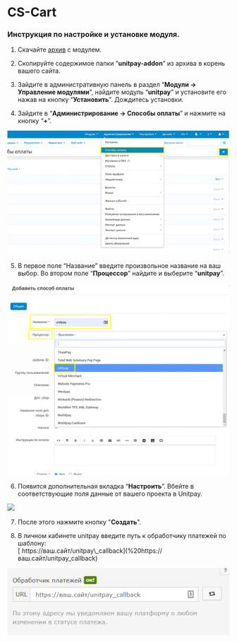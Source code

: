 # CS-Cart

### Инструкция по настройке и установке модуля.

1. Скачайте [архив](https://firebasestorage.googleapis.com/v0/b/gitbook-28427.appspot.com/o/assets%2F-M9Y_k8Gr-WxeECFRelw%2F-MIKIPg6DtJz_Uixc6XV%2F-MIKK5bPLcmwqZotem3O%2Fcscart-addon%203.0.1.zip?alt=media&token=6d4613b5-bc8e-429e-8676-7a60bff64609) с модулем.

2. Скопируйте содержимое папки “**unitpay-addon**” из архива в корень вашего сайта.

3. Зайдите в административную панель в раздел “**Модули → Управление модулями**”, найдите модуль “**unitpay**” и установите его нажав на кнопку “**Установить**”. Дождитесь установки.

4. Зайдите в “**Администрирование → Способы оплаты**” и нажмите на кнопку “**+**”.

![](../../.gitbook/assets/123123.png)

5. В первое поле “Название” введите произвольное название на ваш выбор. Во втором поле “**Процессор**” найдите и выберите “**unitpay**”.

![](../../.gitbook/assets/1231212.png)

6. Появится дополнительная вкладка “**Настроить**”. Вбейте в соответствующие поля данные от вашего проекта в Unitpay. 

![](https://d33v4339jhl8k0.cloudfront.net/docs/assets/551a91dbe4b0221aadf24410/images/5e69080d2c7d3a7e9ae905c3/file-NuCjKo9cBV.png)

7. После этого нажмите кнопку "**Создать**".

9. В личном кабинете unitpay введите путь к обработчику платежей по шаблону:    
[ ](https://ваш.сайт/unitpay_callback”.)[ https://ваш.сайт/unitpay\_callback](%20https://ваш.сайт/unitpay_callback)

![](../../.gitbook/assets/31f23274c5f092ab574824292bf32693.png)

